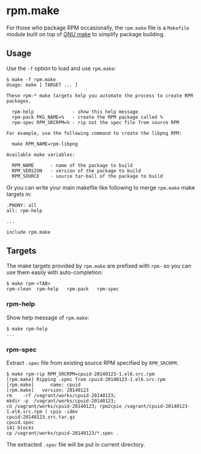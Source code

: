 # rpm.make

For those who package RPM occasionally, the `rpm.make` file is a `Makefile`
module built on top of [GNU make][gmake] to simplify package building.

[gmake]: http://www.gnu.org/software/make/


## Usage

Use the `-f` option to load and use `rpm.make`:

```
$ make -f rpm.make
Usage: make [ TARGET ... ]

These rpm-* make targets help you automate the process to create RPM packages.

  rpm-help              - show this help message
  rpm-pack PKG_NAME=%   - create the RPM package called %
  rpm-spec RPM_SRCRPM=% - rip out the spec file from source RPM
  
For example, use the following command to create the libpng RPM:
  
  make RPM_NAME=rpm-libpng
  
Available make variables:
  
  RPM_NAME      - name of the package to build
  RPM_VERSION   - version of the package to build
  RPM_SOURCE    - source tar-ball of the package to build
```

Or you can write your main makefile like following to merge `rpm.make` make
targets in:

```
.PHONY: all
all: rpm-help

...

include rpm.make
```


## Targets

The make targets provided by `rpm.make` are prefixed with `rpm-` so you can use
them easily with auto-completion:

	$ make rpm-<TAB>
	rpm-clean  rpm-help   rpm-pack   rpm-spec

### rpm-help

Show help message of `rpm.make`:

	$ make rpm-help
	...

### rpm-spec

Extract `.spec` file from existing source RPM specified by `RPM_SRCRPM`.

```shell
$ make rpm-rip RPM_SRCRPM=cpuid-20140123-1.el6.src.rpm
[rpm.make] Ripping .spec from cpuid-20140123-1.el6.src.rpm
[rpm.make]      name: cpuid
[rpm.make]   version: 20140123
rm    -rf /vagrant/works/cpuid-20140123;
mkdir -p  /vagrant/works/cpuid-20140123;
cd /vagrant/works/cpuid-20140123; rpm2cpio /vagrant/cpuid-20140123-1.el6.src.rpm | cpio -idmv
cpuid-20140123.src.tar.gz
cpuid.spec
141 blocks
cp /vagrant/works/cpuid-20140123/*.spec .
```

The extracted `.spec` file will be put in current directory.

